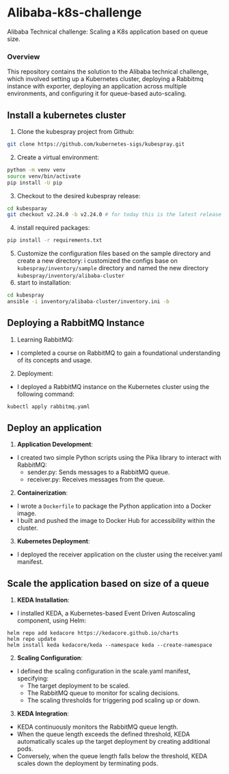 # Alibaba-k8s-challenge
Alibaba Technical challenge: Scaling a K8s application based on queue size.
### Overview
This repository contains the solution to the Alibaba technical challenge, which involved setting up a Kubernetes cluster, deploying a Rabbitmq instance with exporter, deploying an application across multiple environments, and configuring it for queue-based auto-scaling.
## Install a kubernetes cluster
1. Clone the kubespray project from Github:
```bash
git clone https://github.com/kubernetes-sigs/kubespray.git
```
2. Create a virtual environment:
```bash
python -m venv venv
source venv/bin/activate
pip install -U pip
```
3. Checkout to the desired kubespray release:
```bash
cd kubesparay
git checkout v2.24.0 -b v2.24.0 # for today this is the latest release
```
4. install required packages:
```bash
pip install -r requirements.txt
```
5. Customize the configuration files based on the sample directory and create a new directory:
i customized the configs base on `kubespray/inventory/sample` directory and named the new directory `kubespray/inventory/alibaba-cluster`
6. start to installation:
```bash
cd kubespray
ansible -i inventory/alibaba-cluster/inventory.ini -b
```
## Deploying a RabbitMQ Instance
1. Learning RabbitMQ:
- I completed a course on RabbitMQ to gain a foundational understanding of its concepts and usage.
2. Deployment:
- I deployed a RabbitMQ instance on the Kubernetes cluster using the following command:
```bash
kubectl apply rabbitmq.yaml
```
## Deploy an application
1. **Application Development**:
- I created two simple Python scripts using the Pika library to interact with RabbitMQ:
  - sender.py: Sends messages to a RabbitMQ queue.
  - receiver.py: Receives messages from the queue.
2.  **Containerization**:
- I wrote a `Dockerfile` to package the Python application into a Docker image.
- I built and pushed the image to Docker Hub for accessibility within the cluster.
3. **Kubernetes Deployment**:
- I deployed the receiver application on the cluster using the receiver.yaml manifest.

## Scale the application based on size of a queue
1. **KEDA Installation**:
- I installed KEDA, a Kubernetes-based Event Driven Autoscaling component, using Helm:
```shell
helm repo add kedacore https://kedacore.github.io/charts
helm repo update
helm install keda kedacore/keda --namespace keda --create-namespace
```
2. **Scaling Configuration**:
- I defined the scaling configuration in the scale.yaml manifest, specifying:
  - The target deployment to be scaled.
  - The RabbitMQ queue to monitor for scaling decisions.
  - The scaling thresholds for triggering pod scaling up or down.
3. **KEDA Integration**:
- KEDA continuously monitors the RabbitMQ queue length.
- When the queue length exceeds the defined threshold, KEDA automatically scales up the target deployment by creating additional pods.
- Conversely, when the queue length falls below the threshold, KEDA scales down the deployment by terminating pods. 
